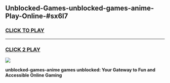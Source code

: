 
## Unblocked-Games-unblocked-games-anime-Play-Online-#sx6l7
<h3>
<a href="https://premium.freeplayer.one?title=unblocked-games-anime&ref=27F">CLICK TO PLAY</a></h3>
<hr>

<h3>
<a href="https://premium.freeplayer.one?title=unblocked-games-anime&ref=27F">CLICK 2 PLAY</a>
  
</h3>

<a href="https://premium.freeplayer.one?title=unblocked-games-anime&ref=27F"><img src="https://clearcache.store/games.png"></a>


**unblocked-games-anime games unblocked: Your Gateway to Fun and Accessible Online Gaming**
